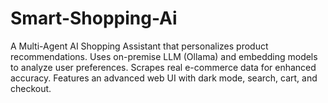 # Smart-Shopping-Ai
A Multi-Agent AI Shopping Assistant that personalizes product recommendations. Uses on-premise LLM (Ollama) and embedding models to analyze user preferences. Scrapes real e-commerce data for enhanced accuracy. Features an advanced web UI with dark mode, search, cart, and checkout.
